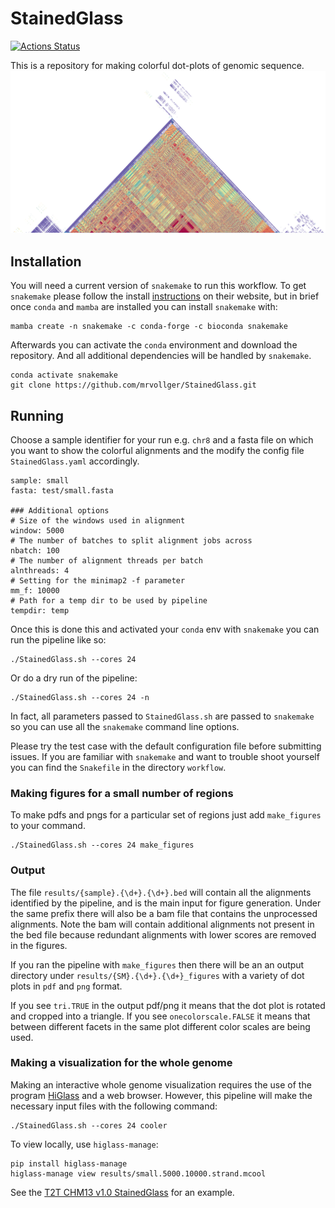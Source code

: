 # StainedGlass
[![Actions Status](https://github.com/mrvollger/StainedGlass/workflows/CI/badge.svg)](https://github.com/mrvollger/StainedGlass/actions) 

This is a repository for making colorful dot-plots of genomic sequence.
![](images/chr8.png "chr8 cen")


## Installation 

You will need a current version of `snakemake` to run this workflow. To get `snakemake` please follow the install [instructions](https://snakemake.readthedocs.io/en/stable/getting_started/installation.html) on their website, but in brief once `conda` and `mamba` are installed you can install `snakemake` with:
```
mamba create -n snakemake -c conda-forge -c bioconda snakemake
```
Afterwards you can activate the `conda` environment and download the repository. And all additional dependencies will be handled by `snakemake`.
```
conda activate snakemake
git clone https://github.com/mrvollger/StainedGlass.git
```

## Running
Choose a sample identifier for your run e.g. `chr8` and a fasta file on which you want to show the colorful alignments and the modify the config file `StainedGlass.yaml` accordingly.
```
sample: small
fasta: test/small.fasta

### Additional options 
# Size of the windows used in alignment
window: 5000 
# The number of batches to split alignment jobs across
nbatch: 100 
# The number of alignment threads per batch
alnthreads: 4 
# Setting for the minimap2 -f parameter
mm_f: 10000 
# Path for a temp dir to be used by pipeline
tempdir: temp 
```

Once this is done this and activated your `conda` env with `snakemake` you can run the pipeline like so:
```
./StainedGlass.sh --cores 24 
```
Or do a dry run of the pipeline:
```
./StainedGlass.sh --cores 24 -n
```
In fact, all parameters passed to `StainedGlass.sh` are passed to `snakemake` so you can use all the `snakemake` command line options.

Please try the test case with the default configuration file before submitting issues.
If you are familiar with `snakemake` and want to trouble shoot yourself you can find the `Snakefile` in the directory `workflow`.

### Making figures for a small number of regions
To make pdfs and pngs for a particular set of regions just add `make_figures` to your command.
```
./StainedGlass.sh --cores 24 make_figures
```

### Output
The file `results/{sample}.{\d+}.{\d+}.bed` will contain all the alignments identified by the pipeline, and is the main input for figure generation. Under the same prefix there will also be a bam file that contains the unprocessed alignments. Note the bam will contain additional alignments not present in the bed file because redundant alignments with lower scores are removed in the figures.

If you ran the pipeline with `make_figures` then there will be an an output directory under `results/{SM}.{\d+}.{\d+}_figures` with a variety of dot plots in `pdf` and `png` format. 

If you see `tri.TRUE` in the output pdf/png it means that the dot plot is rotated and cropped into a triangle. If you see `onecolorscale.FALSE` it means that between different facets in the same plot different color scales are being used. 


### Making a visualization for the whole genome
Making an interactive whole genome visualization requires the use of the program [HiGlass](https://higlass.io/) and a web browser. However, this pipeline will make the necessary input files with the following command:
```
./StainedGlass.sh --cores 24 cooler
```

To view locally, use `higlass-manage`:

```
pip install higlass-manage
higlass-manage view results/small.5000.10000.strand.mcool
```

See the [T2T CHM13 v1.0 StainedGlass](https://resgen.io/paper-data/T2T/views/MtjcVgrlQmymnHIvdck5-g) for an example. 
